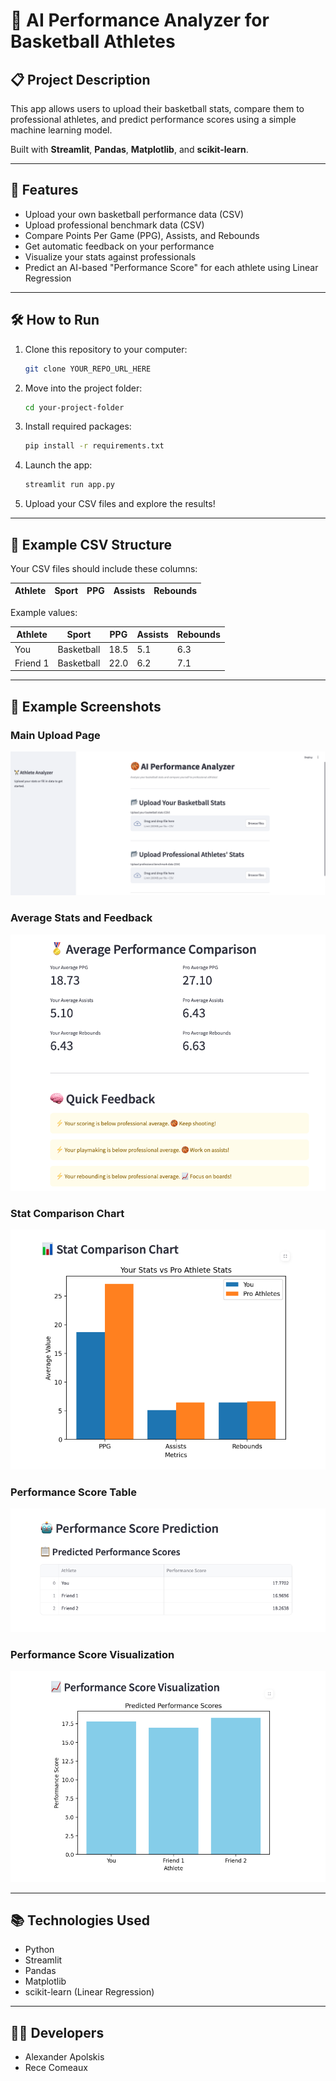 # 🏀 AI Performance Analyzer for Basketball Athletes

## 📋 Project Description
This app allows users to upload their basketball stats, compare them to professional athletes, and predict performance scores using a simple machine learning model.

Built with **Streamlit**, **Pandas**, **Matplotlib**, and **scikit-learn**.

---

## 🚀 Features
- Upload your own basketball performance data (CSV)
- Upload professional benchmark data (CSV)
- Compare Points Per Game (PPG), Assists, and Rebounds
- Get automatic feedback on your performance
- Visualize your stats against professionals
- Predict an AI-based "Performance Score" for each athlete using Linear Regression

---

## 🛠️ How to Run
1. Clone this repository to your computer:

    ```bash
    git clone YOUR_REPO_URL_HERE
    ```

2. Move into the project folder:

    ```bash
    cd your-project-folder
    ```

3. Install required packages:

    ```bash
    pip install -r requirements.txt
    ```

4. Launch the app:

    ```bash
    streamlit run app.py
    ```

5. Upload your CSV files and explore the results!

---

## 📂 Example CSV Structure
Your CSV files should include these columns:

| Athlete | Sport | PPG | Assists | Rebounds |
|:-------:|:-----:|:---:|:-------:|:--------:|

Example values:

| Athlete  | Sport       | PPG  | Assists | Rebounds |
|----------|-------------|------|---------|----------|
| You      | Basketball  | 18.5 | 5.1     | 6.3      |
| Friend 1 | Basketball  | 22.0 | 6.2     | 7.1      |

---

## 📸 Example Screenshots

### Main Upload Page
![Upload Page](assets/upload_page.png)

### Average Stats and Feedback
![Average Stats](assets/average_stats.png)

### Stat Comparison Chart
![Stat Comparison](assets/stats_chart.png)

### Performance Score Table
![Performance Table](assets/performance_table.png)

### Performance Score Visualization
![Performance Graph](assets/performance_graph.png)

---

## 📚 Technologies Used
- Python
- Streamlit
- Pandas
- Matplotlib
- scikit-learn (Linear Regression)

---

## 👨‍💻 Developers
- Alexander Apolskis
- Rece Comeaux

